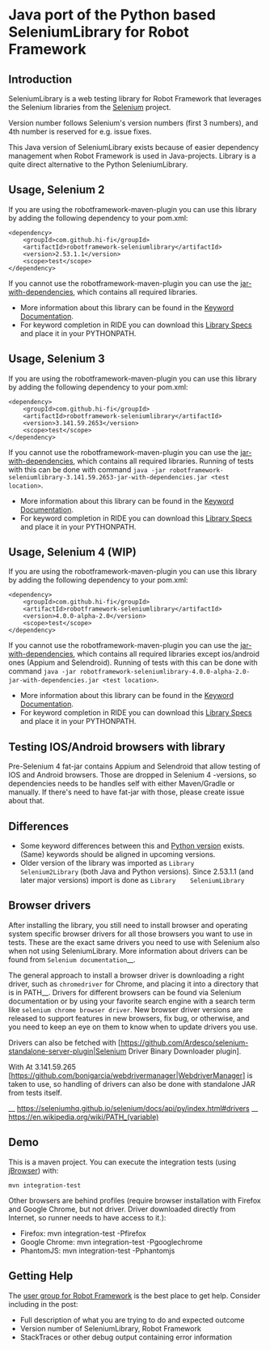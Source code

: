 Java port of the Python based SeleniumLibrary for Robot Framework
==========================================================================

Introduction
------------

SeleniumLibrary is a web testing library for Robot Framework that leverages
the Selenium libraries from the [Selenium](http://docs.seleniumhq.org) project.

Version number follows Selenium's version numbers (first 3 numbers), and 4th number is reserved for e.g. issue fixes.

This Java version of SeleniumLibrary exists because of easier dependency management when Robot Framework is used in Java-projects. Library is a quite direct alternative to the Python SeleniumLibrary.

Usage, Selenium 2
-----------------
If you are using the robotframework-maven-plugin you can
use this library by adding the following dependency to 
your pom.xml:

    <dependency>
        <groupId>com.github.hi-fi</groupId>
        <artifactId>robotframework-seleniumlibrary</artifactId>
        <version>2.53.1.1</version>
        <scope>test</scope>
    </dependency>

If you cannot use the robotframework-maven-plugin you can use the
[jar-with-dependencies](http://central.maven.org/maven2/com/github/hi-fi/robotframework-seleniumlibrary/2.53.1.1/robotframework-seleniumlibrary-2.53.1.1-jar-with-dependencies.jar),
which contains all required libraries.

* More information about this library can be found in the
  [Keyword Documentation](http://central.maven.org/maven2/com/github/hi-fi/robotframework-seleniumlibrary/2.53.1.1/robotframework-seleniumlibrary-2.53.1.1.html).
* For keyword completion in RIDE you can download this
  [Library Specs](http://central.maven.org/maven2/com/github/hi-fi/robotframework-seleniumlibrary/2.53.1.1/robotframework-seleniumlibrary-2.53.1.1.xml)
  and place it in your PYTHONPATH.


Usage, Selenium 3
-----------------

If you are using the robotframework-maven-plugin you can
use this library by adding the following dependency to 
your pom.xml:

    <dependency>
        <groupId>com.github.hi-fi</groupId>
        <artifactId>robotframework-seleniumlibrary</artifactId>
        <version>3.141.59.2653</version>
        <scope>test</scope>
    </dependency>

If you cannot use the robotframework-maven-plugin you can use the
[jar-with-dependencies](http://central.maven.org/maven2/com/github/hi-fi/robotframework-seleniumlibrary/3.141.59.2653/robotframework-seleniumlibrary-3.141.59.2653-jar-with-dependencies.jar),
which contains all required libraries. Running of tests with this can be done with command `java -jar robotframework-seleniumlibrary-3.141.59.2653-jar-with-dependencies.jar <test location>`.  

* More information about this library can be found in the
  [Keyword Documentation](http://central.maven.org/maven2/com/github/hi-fi/robotframework-seleniumlibrary/3.141.59.2653/robotframework-seleniumlibrary-3.141.59.2653.html).
* For keyword completion in RIDE you can download this
  [Library Specs](http://central.maven.org/maven2/com/github/hi-fi/robotframework-seleniumlibrary/3.141.59.2653/robotframework-seleniumlibrary-3.141.59.2653.xml)
  and place it in your PYTHONPATH.

Usage, Selenium 4 (WIP)
-----------------------

If you are using the robotframework-maven-plugin you can
use this library by adding the following dependency to 
your pom.xml:

    <dependency>
        <groupId>com.github.hi-fi</groupId>
        <artifactId>robotframework-seleniumlibrary</artifactId>
        <version>4.0.0-alpha-2.0</version>
        <scope>test</scope>
    </dependency>

If you cannot use the robotframework-maven-plugin you can use the
[jar-with-dependencies](http://central.maven.org/maven2/com/github/hi-fi/robotframework-seleniumlibrary/4.0.0-alpha-2.0/robotframework-seleniumlibrary-4.0.0-alpha-2.0-jar-with-dependencies.jar),
which contains all required libraries except ios/android ones (Appium and Selendroid). Running of tests with this can be done with command `java -jar robotframework-seleniumlibrary-4.0.0-alpha-2.0-jar-with-dependencies.jar <test location>`.  

* More information about this library can be found in the
  [Keyword Documentation](http://central.maven.org/maven2/com/github/hi-fi/robotframework-seleniumlibrary/4.0.0-alpha-2.0/robotframework-seleniumlibrary-4.0.0-alpha-2.0.html).
* For keyword completion in RIDE you can download this
  [Library Specs](http://central.maven.org/maven2/com/github/hi-fi/robotframework-seleniumlibrary/4.0.0-alpha-2.0/robotframework-seleniumlibrary-4.0.0-alpha-2.0.xml)
  and place it in your PYTHONPATH.

Testing IOS/Android browsers with library
-----------------------------------------
Pre-Selenium 4 fat-jar contains Appium and Selendroid that allow testing of IOS and Android browsers. Those are dropped in Selenium 4 -versions,
so dependencies needs to be handles self with either Maven/Gradle or manually. If there's need to have fat-jar with those, please create issue about that.

Differences
-----------

* Some keyword differences between this and [Python version](https://github.com/robotframework/SeleniumLibrary) exists. (Same) keywords should be aligned in upcoming versions.
* Older version of the library was imported as `Library    Selenium2Library` (both Java and Python versions). 
Since 2.53.1.1 (and later major versions) import is done as `Library    SeleniumLibrary`


Browser drivers
---------------

After installing the library, you still need to install browser and
operating system specific browser drivers for all those browsers you
want to use in tests. These are the exact same drivers you need to use with
Selenium also when not using SeleniumLibrary. More information about
drivers can be found from `Selenium documentation`__.

The general approach to install a browser driver is downloading a right
driver, such as ``chromedriver`` for Chrome, and placing it into
a directory that is in PATH__. Drivers for different browsers
can be found via Selenium documentation or by using your favorite
search engine with a search term like ``selenium chrome browser driver``.
New browser driver versions are released to support features in
new browsers, fix bug, or otherwise, and you need to keep an eye on them
to know when to update drivers you use.

Drivers can also be fetched with [https://github.com/Ardesco/selenium-standalone-server-plugin|Selenium Driver Binary Downloader plugin].

With At 3.141.59.265 [https://github.com/bonigarcia/webdrivermanager|WebdriverManager] is taken to use, so handling of drivers can also be done with standalone JAR from tests itself.

__ https://seleniumhq.github.io/selenium/docs/api/py/index.html#drivers
__ https://en.wikipedia.org/wiki/PATH_(variable)

Demo
----

This is a maven project. You can execute the integration tests (using [jBrowser](https://github.com/machinepublishers/jbrowserdriver)) with:

    mvn integration-test
    
Other browsers are behind profiles 
(require browser installation with Firefox and Google Chrome, but not driver. Driver downloaded directly from Internet, so runner needs to have access to it.):

* Firefox: mvn integration-test -Pfirefox
* Google Chrome: mvn integration-test -Pgooglechrome
* PhantomJS: mvn integration-test -Pphantomjs 

Getting Help
------------

The [user group for Robot Framework](https://groups.google.com/forum/#!forum/robotframework-users)
is the best place to get help. Consider including in the post:
* Full description of what you are trying to do and expected outcome
* Version number of SeleniumLibrary, Robot Framework
* StackTraces or other debug output containing error information
